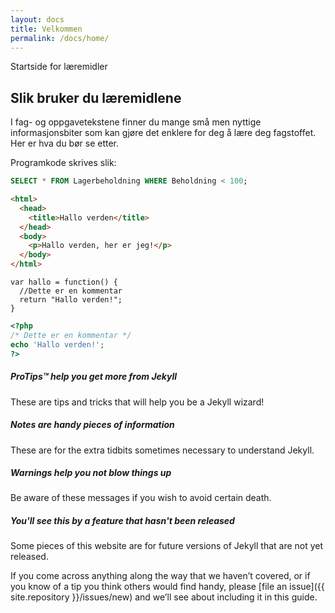 ```yaml
---
layout: docs
title: Velkommen
permalink: /docs/home/
---
```


Startside for læremidler


## Slik bruker du læremidlene

I fag- og oppgavetekstene finner du mange små men nyttige informasjonsbiter som kan gjøre det enklere for deg å lære deg fagstoffet. Her er hva du bør se etter.

Programkode skrives slik:

```SQL
SELECT * FROM Lagerbeholdning WHERE Beholdning < 100;
```

```HTML
<html>
  <head>
    <title>Hallo verden</title>
  </head>
  <body>
    <p>Hallo verden, her er jeg!</p>
  </body>
</html>
```

```JS
var hallo = function() {
  //Dette er en kommentar
  return "Hallo verden!";
}
```

```PHP
<?php
/* Dette er en kommentar */
echo 'Hallo verden!';
?>
```

<div class="note">
  <h5>ProTips™ help you get more from Jekyll</h5>
  <p>These are tips and tricks that will help you be a Jekyll wizard!</p>
</div>

<div class="note info">
  <h5>Notes are handy pieces of information</h5>
  <p>These are for the extra tidbits sometimes necessary to understand
     Jekyll.</p>
</div>

<div class="note warning">
  <h5>Warnings help you not blow things up</h5>
  <p>Be aware of these messages if you wish to avoid certain death.</p>
</div>

<div class="note unreleased">
  <h5>You'll see this by a feature that hasn't been released</h5>
  <p>Some pieces of this website are for future versions of Jekyll that
    are not yet released.</p>
</div>

If you come across anything along the way that we haven’t covered, or if you
know of a tip you think others would find handy, please [file an
issue]({{ site.repository }}/issues/new) and we’ll see about
including it in this guide.

